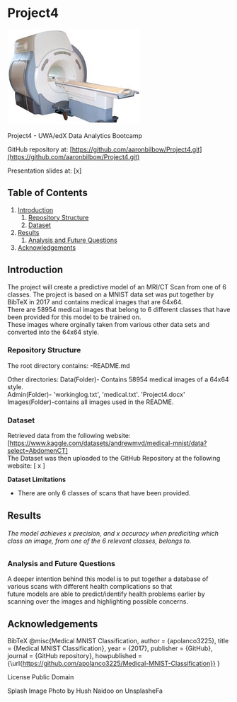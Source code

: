 
# Project4
![image](https://github.com/aaronbilbow/Project4/blob/main/Images/MRI_Machine.jpg)

Project4 - UWA/edX Data Analytics Bootcamp

GitHub repository at: [https://github.com/aaronbilbow/Project4.git](https://github.com/aaronbilbow/Project4.git)

Presentation slides at: [x]

## Table of Contents
1. [Introduction](https://github.com/aaronbilbow/Project4#introduction)
    1. [Repository Structure](https://github.com/aaronbilbow/Project4#repository-structure)
    2. [Dataset](https://github.com/aaronbilbow/Project4#dataset)
2. [Results](https://github.com/aaronbilbow/Project4#results)
    1. [Analysis and Future Questions](https://github.com/aaronbilbow/Project4#analysis-and-future-questions)
3. [Acknowledgements](https://github.com/aaronbilbow/Project4#acknowledgements)

## Introduction
The project will create a predictive model of an MRI/CT Scan from one of 6 classes. The project is based on a MNIST data set was put together by BibTeX in 2017 and contains medical images that are 64x64.<br>
There are 58954 medical images that belong to 6 different classes that have been provided for this model to be trained on.<br>
These images where orginally taken from various other data sets and converted into the 64x64 style. <br>


### Repository Structure
The root directory contains:
-README.md

Other directories:
Data(Folder)- Contains 58954 medical images of a 64x64 style.<br>
Admin(Folder)-  'workinglog.txt', 'medical.txt'. 'Project4.docx'<br>
Images(Folder)-contains all images used in the README.<br>

### Dataset
Retrieved data from the following website: [https://www.kaggle.com/datasets/andrewmvd/medical-mnist/data?select=AbdomenCT] <br>
The Dataset was then uploaded to the GitHub Repository at the following website: [ x ] 

__Dataset Limitations__
- There are only 6 classes of scans that have been provided.

## Results
###### The model achieves x precision, and x accuracy when prediciting which class an image, from one of the 6 relevant classes, belongs to. 

### Analysis and Future Questions
A deeper intention behind this model is to put together a database of various scans with different health complications so that<br>
future models are able to predict/identify health problems earlier by scanning over the images and highlighting possible concerns.<br> </p>
## Acknowledgements 
BibTeX
@misc{Medical MNIST Classification, author = {apolanco3225}, title = {Medical MNIST Classification}, year = {2017}, publisher = {GitHub}, journal = {GitHub repository}, howpublished = {\url{https://github.com/apolanco3225/Medical-MNIST-Classification}} }

License
Public Domain

Splash Image
Photo by Hush Naidoo on UnsplasheFa
